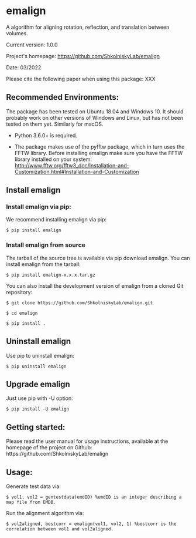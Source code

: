 <h1>emalign</h1>

A algorithm for aligning rotation, reflection, and translation between volumes. 

Current version: 1.0.0

Project's homepage: https://github.com/ShkolniskyLab/emalign

Date: 03/2022

Please cite the following paper when using this package: 
XXX

<h2>Recommended Environments:</h2>
The package has been tested on Ubuntu 18.04 and Windows 10. It should probably work on other versions of Windows and Linux, but has not been tested on them yet. Similarly for macOS.

* Python 3.6.0+ is required.

* The package makes use of the pyfftw package, which in turn uses the FFTW library. Before installing emalign make sure you have the FFTW library installed on your system: http://www.fftw.org/fftw3_doc/Installation-and-Customization.html#Installation-and-Customization


<h2>Install emalign</h2>
<h3>Install emalign via pip:</h3>
We recommend installing emalign via pip:


    $ pip install emalign

<h3>Install emalign from source</h3>
The tarball of the source tree is available via pip download emalign. You can install emalign from the tarball:


    $ pip install emalign-x.x.x.tar.gz


You can also install the development version of emalign from a cloned Git repository:


    $ git clone https://github.com/ShkolniskyLab/emalign.git

    $ cd emalign

    $ pip install .

<h2>Uninstall emalign</h2>
Use pip to uninstall emalign:


    $ pip uninstall emalign

<h2>Upgrade emalign</h2>
Just use pip with -U option:


    $ pip install -U emalign

<h2>Getting started:</h2>
Please read the user manual for usage instructions, available at the homepage of the project on Github: https://github.com/ShkolniskyLab/emalign


<h2>Usage:</h2>
Generate test data via: 


    $ vol1, vol2 = gentestdata(emdID) %emdID is an integer describing a map file from EMDB. 

Run the alignment algorithm via:


    $ vol2aligned, bestcorr = emalign(vol1, vol2, 1) %bestcorr is the correlation between vol1 and vol2aligned.
